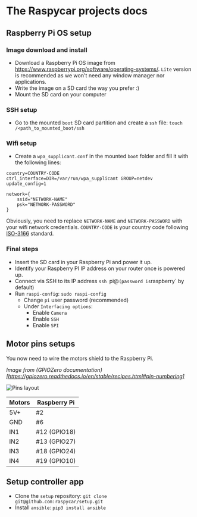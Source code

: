 # The Raspycar projects docs

## Raspberry Pi OS setup

### Image download and install

- Download a Raspberry Pi OS image from https://www.raspberrypi.org/software/operating-systems/. `Lite` version is recommended as we won't need any window manager nor applications.
- Write the image on a SD card the way you prefer :)
- Mount the SD card on your computer

### SSH setup
- Go to the mounted `boot` SD card partition and create a `ssh` file: `touch /<path_to_mounted_boot/ssh`

### Wifi setup

- Create a `wpa_supplicant.conf` in the mounted `boot` folder and fill it with the following lines:

```
country=COUNTRY-CODE
ctrl_interface=DIR=/var/run/wpa_supplicant GROUP=netdev
update_config=1

network={
    ssid="NETWORK-NAME"
    psk="NETWORK-PASSWORD"
}
```

Obviously, you need to replace `NETWORK-NAME` and `NETWORK-PASSWORD` with your wifi network credentials. `COUNTRY-CODE` is your country code following [ISO-3166](https://en.wikipedia.org/wiki/List_of_ISO_3166_country_codes) standard.

### Final steps

- Insert the SD card in your Raspberry Pi and power it up.
- Identify your Raspberry PI IP address on your router once is powered up.
- Connect via SSH to its IP address `ssh `pi@<ip address>` (password is `raspberry` by default)
- Run `raspi-config`: `sudo raspi-config`
  - Change `pi` user password (recommended)
  - Under `Interfacing options`:
    - Enable `Camera`
    - Enable `SSH`
    - Enable `SPI`


## Motor pins setups

You now need to wire the motors shield to the Raspberry Pi.

_Image from (GPIOZero documentation)[https://gpiozero.readthedocs.io/en/stable/recipes.html#pin-numbering]_

![Pins layout](https://gpiozero.readthedocs.io/en/stable/_images/pin_layout.svg)

| Motors | Raspberry Pi |
|--------|--------------|
| 5V+ | #2 |
| GND | #6 |
| IN1 | #12 (GPIO18) |
| IN2 | #13 (GPIO27) |
| IN3 | #18 (GPIO24) |
| IN4 | #19 (GPIO10) |

## Setup controller app

- Clone the `setup` repository: `git clone git@github.com:raspycar/setup.git`
- Install `ansible`: `pip3 install ansible`
